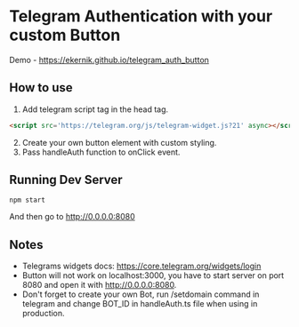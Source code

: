 # Telegram Authentication with your custom Button

Demo - https://ekernik.github.io/telegram_auth_button

## How to use

1. Add telegram script tag in the head tag.

```HTML
<script src='https://telegram.org/js/telegram-widget.js?21' async></script>
```

2. Create your own button element with custom styling.
3. Pass handleAuth function to onClick event.

## Running Dev Server

```
npm start
```

And then go to http://0.0.0.0:8080

## Notes

- Telegrams widgets docs: https://core.telegram.org/widgets/login
- Button will not work on localhost:3000, you have to start server on port 8080 and open it with http://0.0.0.0:8080.
- Don't forget to create your own Bot, run /setdomain command in telegram and change BOT_ID in handleAuth.ts file when using in production.
